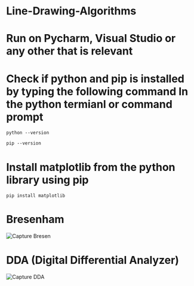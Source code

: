# Line-Drawing-Algorithms

# Run on Pycharm, Visual Studio or any other that is relevant

# Check if python and pip is installed by typing the following command In the python termianl or command prompt
	python --version
	
	pip --version

# Install matplotlib from the python library using pip
	pip install matplotlib

# Bresenham
![Capture Bresen](https://user-images.githubusercontent.com/94361704/167740024-f8d042e0-ca3b-4c36-a1fb-2053adede959.PNG)

# DDA (Digital Differential Analyzer)
![Capture DDA](https://user-images.githubusercontent.com/94361704/167740156-b62197f9-e9ed-464f-b843-83018ecf215e.PNG)
